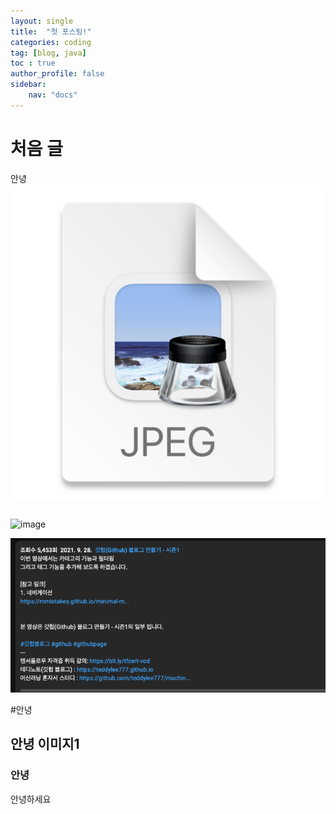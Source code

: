 ```yaml
---
layout: single
title:  "첫 포스팅!"
categories: coding
tag: [blog, java]
toc : true
author_profile: false
sidebar:
    nav: "docs"
---
```


# 처음 글

안녕
![img.png](img.png)
```java

```

![image](https://user-images.githubusercontent.com/108928206/227682000-04c452b1-a34e-4f86-83b2-4238b6614b26.png)

![img_1.png](img_1.png)

#안녕

## 안녕 이미지1

### 안녕

안녕하세요